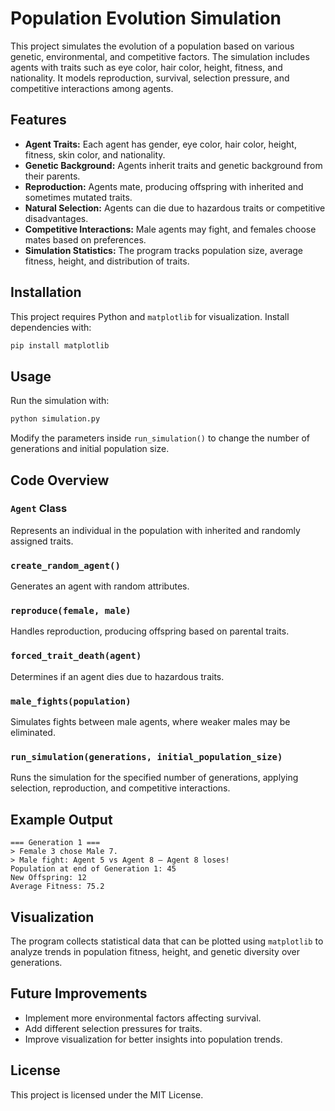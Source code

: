# Population Evolution Simulation

This project simulates the evolution of a population based on various genetic, environmental, and competitive factors. The simulation includes agents with traits such as eye color, hair color, height, fitness, and nationality. It models reproduction, survival, selection pressure, and competitive interactions among agents.

## Features
- **Agent Traits:** Each agent has gender, eye color, hair color, height, fitness, skin color, and nationality.
- **Genetic Background:** Agents inherit traits and genetic background from their parents.
- **Reproduction:** Agents mate, producing offspring with inherited and sometimes mutated traits.
- **Natural Selection:** Agents can die due to hazardous traits or competitive disadvantages.
- **Competitive Interactions:** Male agents may fight, and females choose mates based on preferences.
- **Simulation Statistics:** The program tracks population size, average fitness, height, and distribution of traits.

## Installation
This project requires Python and `matplotlib` for visualization. Install dependencies with:
```sh
pip install matplotlib
```

## Usage
Run the simulation with:
```sh
python simulation.py
```
Modify the parameters inside `run_simulation()` to change the number of generations and initial population size.

## Code Overview
### `Agent` Class
Represents an individual in the population with inherited and randomly assigned traits.

### `create_random_agent()`
Generates an agent with random attributes.

### `reproduce(female, male)`
Handles reproduction, producing offspring based on parental traits.

### `forced_trait_death(agent)`
Determines if an agent dies due to hazardous traits.

### `male_fights(population)`
Simulates fights between male agents, where weaker males may be eliminated.

### `run_simulation(generations, initial_population_size)`
Runs the simulation for the specified number of generations, applying selection, reproduction, and competitive interactions.

## Example Output
```
=== Generation 1 ===
> Female 3 chose Male 7.
> Male fight: Agent 5 vs Agent 8 – Agent 8 loses!
Population at end of Generation 1: 45
New Offspring: 12
Average Fitness: 75.2
```

## Visualization
The program collects statistical data that can be plotted using `matplotlib` to analyze trends in population fitness, height, and genetic diversity over generations.

## Future Improvements
- Implement more environmental factors affecting survival.
- Add different selection pressures for traits.
- Improve visualization for better insights into population trends.

## License
This project is licensed under the MIT License.
